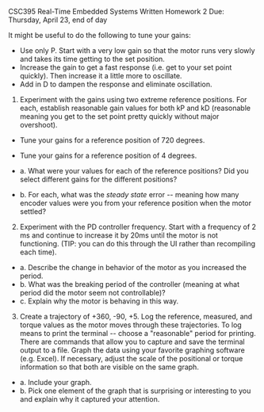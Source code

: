 CSC395 Real-Time Embedded Systems
Written Homework 2
Due: Thursday, April 23, end of day

It might be useful to do the following to tune your gains:
- Use only P. Start with a very low gain so that the motor runs very slowly and takes its time getting to the set position.
- Increase the gain to get a fast response (i.e. get to your set point quickly). Then increase it a little more to oscillate.
- Add in D to dampen the response and eliminate oscillation.

1. Experiment with the gains using two extreme reference positions. For each, establish reasonable gain values for both kP and kD (reasonable meaning you get to the set point pretty quickly without major overshoot).
  - Tune your gains for a reference position of 720 degrees.
  - Tune your gains for a reference position of 4 degrees.

  - a. What were your values for each of the reference positions? Did you select different gains for the different positions?
  - b. For each, what was the _steady state_ error -- meaning how many encoder values were you from your reference position when the motor settled?

2. Experiment with the PD controller frequency. Start with a frequency of 2 ms and continue to increase it by 20ms until the motor is not functioning. (TIP: you can do this through the UI rather than recompiling each time).

  - a. Describe the change in behavior of the motor as you increased the period.
  - b. What was the breaking period of the controller (meaning at what period did the motor seem not controllable)?
  - c. Explain why the motor is behaving in this way.

3. Create a trajectory of +360, -90, +5. Log the reference, measured, and torque values as the motor moves through these trajectories. To log means to print the terminal -- choose a "reasonable" period for printing. There are commands that allow you to capture and save the terminal output to a file. Graph the data using your favorite graphing software (e.g. Excel). If necessary, adjust the scale of the positional or torque information so that both are visible on the same graph.
  - a. Include your graph.
  - b. Pick one element of the graph that is surprising or interesting to you and explain why it captured your attention.
